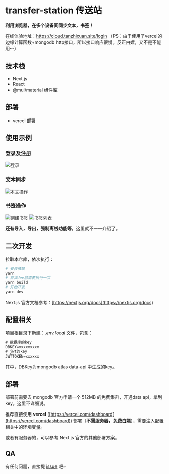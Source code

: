 # transfer-station 传送站

__利用浏览器，在多个设备间同步文本，书签！__

在线体验地址：https://cloud.tanzhixuan.site/login （PS：由于使用了vercel的边缘计算函数+mongodb http接口，所以接口响应很慢，反正白嫖，又不是不能用～）

## 技术栈
- Next.js
- React
- @mui/material 组件库

## 部署
- vercel 部署

## 使用示例
### 登录及注册
![登录](https://raw.githubusercontent.com/Tzxhy/transfer-station-next/main/images/login.png)
### 文本同步
![本文操作](https://raw.githubusercontent.com/Tzxhy/transfer-station-next/main/images/text.png)
### 书签操作
![创建书签](https://raw.githubusercontent.com/Tzxhy/transfer-station-next/main/images/create-bookmark.png)
![书签列表](https://raw.githubusercontent.com/Tzxhy/transfer-station-next/main/images/bookmarks.png)

**还有导入，导出，强制离线功能等**，这里就不一一介绍了。


## 二次开发
拉取本仓库，依次执行：
```sh
# 安装依赖
yarn
# 首次dev前需要执行一次
yarn build
# 开始开发
yarn dev
```

Next.js 官方文档参考：[https://nextjs.org/docs](https://nextjs.org/docs)

## 配置相关
项目根目录下新建：_.env.local_ 文件，包含：
```txt
# 数据库的key
DBKEY=xxxxxxxxx
# jwt的key
JWTTOKEN=xxxxxx
```
其中，DBKey为mongodb atlas data-api 中生成的key。


## 部署
部署前需要去 mongodb 官方申请一个 512MB 的免费集群，开通data api，拿到 key。这里不详细说。

推荐直接使用 **vercel** ([https://vercel.com/dashboard](https://vercel.com/dashboard)) 部署（**不需服务器，免费白嫖**），需要注入配置相关中的环境变量。

或者有服务器的，可以参考 Next.js 官方的其他部署方案。


## QA
有任何问题，直接提 [issue](https://github.com/Tzxhy/transfer-station-next/issues/new) 吧~